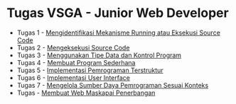 # Tugas VSGA - Junior Web Developer

<ul>
  <li>Tugas 1 - <a href="">Mengidentifikasi Mekanisme Running atau Eksekusi Source Code</a></li>
  <li>Tugas 2 - <a href="">Mengeksekusi Source Code</a></li>
  <li>Tugas 3 - <a href="">Menggunakan Tipe Data dan Kontrol Program</a></li>
  <li>Tugas 4 - <a href="">Membuat Program Sederhana</a></li>
  <li>Tugas 5 - <a href="">Implementasi Pemrograman Terstruktur</a></li>
  <li>Tugas 6 - <a href="">Implementasi User Interface</a></li>
  <li>Tugas 7 - <a href="">Mengelola Sumber Daya Pemrograman Sesuai Konteks</a></li>
  <li>Tugas - <a href="">Membuat Web Maskapai Penerbangan</a>
</ul>
